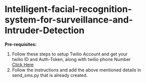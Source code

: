 # Intelligent-facial-recognition-system-for-surveillance-and-Intruder-Detection

**Pre-requisites:**
1. Follow these steps to setup Twilio Account and get your <br>
   twilio ID and Auth-Token, along with twilio phone Number <br>
   [Click Here](https://www.twilio.com/docs/sms/quickstart/python)
2. Follow the instructions and add the above mentioned details in <br>
   send_sms.py that is already created.
